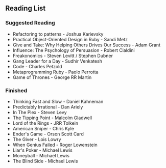 ## Reading List

### Suggested Reading

* Refactoring to patterns - Joshua Karievsky
* Practical Object-Oriented Design in Ruby - Sandi Metz
* Give and Take: Why Helping Others Drives Our Success - Adam Grant
* Influence: The Psychology of Persuasion - Robert Cialdini
* Freakonomics - Steven Levitt / Stephen Dubner
* Gang Leader for a Day - Sudhir Venkatesh
* Code - Charles Petzold
* Metaprogramming Ruby - Paolo Perrotta
* Game of Thrones - George RR Martin

### Finished

* Thinking Fast and Slow - Daniel Kahneman
* Predictably Irrational - Dan Ariely
* In The Plex - Steven Levy
* The Tipping Point - Malcolm Gladwell
* Lord of the Rings - JRR Tolkein
* American Sniper - Chris Kyle
* Ender's Game - Orson Scott Card
* The Giver - Lois Lowry
* When Genius Failed - Roger Lowenstein
* Liar's Poker - Michael Lewis
* Moneyball - Michael Lewis
* The Blind Side - Michael Lewis
